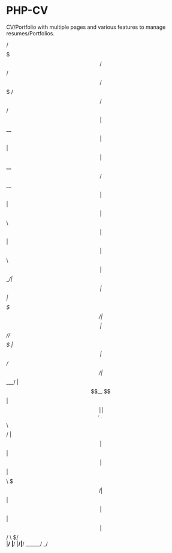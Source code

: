 # PHP-CV
CV/Portfolio with multiple pages and various features to manage resumes/Portfolios.


 /$$$$$$$  /$$   /$$ /$$$$$$$                       /$$$$$$  /$$    /$$
| $$__  $$| $$  | $$| $$__  $$                     /$$__  $$| $$   | $$
| $$  \ $$| $$  | $$| $$  \ $$                    | $$  \__/| $$   | $$
| $$$$$$$/| $$$$$$$$| $$$$$$$/       /$$$$$$      | $$      |  $$ / $$/
| $$____/ | $$__  $$| $$____/       |______/      | $$       \  $$ $$/ 
| $$      | $$  | $$| $$                          | $$    $$  \  $$$/  
| $$      | $$  | $$| $$                          |  $$$$$$/   \  $/   
|__/      |__/  |__/|__/                           \______/     \_/    
                                                                       
                                                                       
                                                                       

